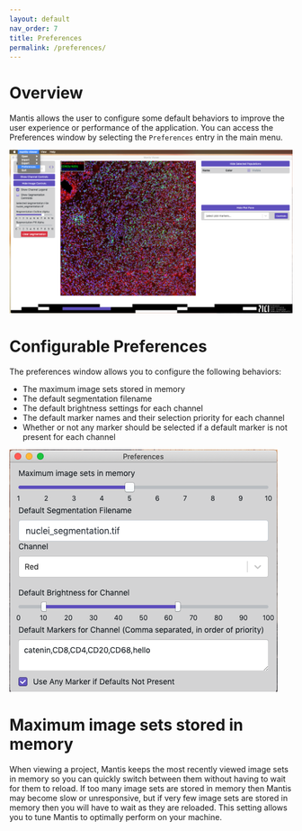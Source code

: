 ```yaml
---
layout: default
nav_order: 7
title: Preferences
permalink: /preferences/
---
```


# Overview

Mantis allows the user to configure some default behaviors to improve the user experience or performance of the application. You can access the Preferences window by selecting the `Preferences` entry in the main menu.

![Preferences Menu Entry](images/preferences_menu.png)

# Configurable Preferences

The preferences window allows you to configure the following behaviors:
* The maximum image sets stored in memory
* The default segmentation filename
* The default brightness settings for each channel
* The default marker names and their selection priority for each channel
* Whether or not any marker should be selected if a default marker is not present for each channel 

![Preferences Window](images/preferences_window.png)

# Maximum image sets stored in memory
 When viewing a project, Mantis keeps the most recently viewed image sets in memory so you can quickly switch between them without having to wait for them to reload. If too many image sets are stored in memory then Mantis may become slow or unresponsive, but if very few image sets are stored in memory then you will have to wait as they are reloaded. This setting allows you to tune Mantis to optimally perform on your machine.
